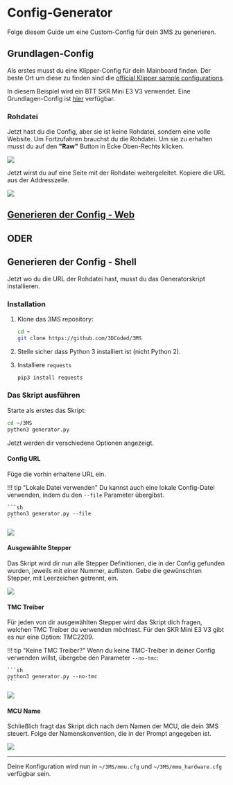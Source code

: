 # Config-Generator
 
Folge diesem Guide um eine Custom-Config für dein 3MS zu generieren.

## Grundlagen-Config

Als erstes musst du eine Klipper-Config für dein Mainboard finden. Der beste Ort um diese zu finden sind die [official Klipper sample configurations](https://github.com/Klipper3d/klipper/tree/master/config).

In diesem Beispiel wird ein BTT SKR Mini E3 V3 verwendet. Eine Grundlagen-Config ist [hier](https://github.com/Klipper3d/klipper/blob/master/config/generic-bigtreetech-skr-mini-e3-v3.0.cfg) verfügbar.

### Rohdatei

Jetzt hast du die Config, aber sie ist keine Rohdatei, sondern eine volle Website. Um Fortzufahren brauchst du die Rohdatei. Um sie zu erhalten musst du auf den **"Raw"** Button in Ecke Oben-Rechts klicken.

![](generator01.png)

Jetzt wirst du auf eine Seite mit der Rohdatei weitergeleitet. Kopiere die URL aus der Addresszeile.

![](generator02.png)

## [Generieren der Config - Web](https://forked-lined-hour.anvil.app/)

## ODER

## Generieren der Config - Shell

Jetzt wo du die URL der Rohdatei hast, musst du das Generatorskript installieren.

### Installation

1. Klone das 3MS repository:

    ```sh
    cd ~
    git clone https://github.com/3DCoded/3MS
    ```

2. Stelle sicher dass Python 3 installiert ist (nicht Python 2).
3. Installiere `requests`

    ```sh
    pip3 install requests
    ```

### Das Skript ausführen

Starte als erstes das Skript:

```sh
cd ~/3MS
python3 generator.py
```

Jetzt werden dir verschiedene Optionen angezeigt.

#### Config URL

Füge die vorhin erhaltene URL ein.

!!! tip "Lokale Datei verwenden"
    Du kannst auch eine lokale Config-Datei verwenden, indem du den `--file` Parameter übergibst.

    ```sh
    python3 generator.py --file
    ```

![](generator03.png)

#### Ausgewählte Stepper

Das Skript wird dir nun alle Stepper Definitionen, die in der Config gefunden wurden, jeweils mit einer Nummer, auflisten. Gebe die gewünschten Stepper, mit Leerzeichen getrennt, ein.

![](generator04.png)

#### TMC Treiber


Für jeden von dir ausgewählten Stepper wird das Skript dich fragen, welchen TMC Treiber du verwenden möchtest. Für den SKR Mini E3 V3 gibt es nur eine Option: TMC2209.

!!! tip "Keine TMC Treiber?"
    Wenn du keine TMC-Treiber in deiner Config verwenden willst, übergebe den Parameter `--no-tmc`:
	
    ```sh
    python3 generator.py --no-tmc
    ```

![](generator05.png)

#### MCU Name

Schließlich fragt das Skript dich nach dem Namen der MCU, die dein 3MS steuert. Folge der Namenskonvention, die in der Prompt angegeben ist.

![](generator06.png)

---

Deine Konfiguration wird nun in `~/3MS/mmu.cfg` und `~/3MS/mmu_hardware.cfg` verfügbar sein.